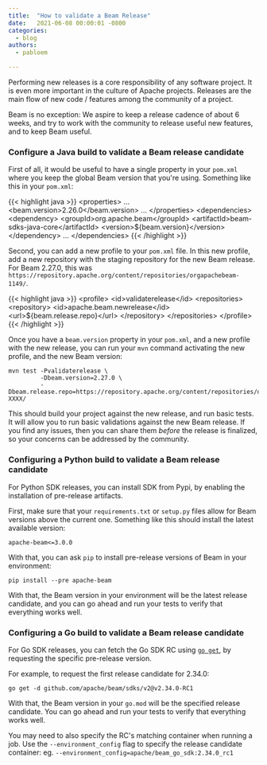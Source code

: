 ```yaml
---
title:  "How to validate a Beam Release"
date:   2021-06-08 00:00:01 -0800
categories:
  - blog
authors:
  - pabloem

---
```

<!--
Licensed under the Apache License, Version 2.0 (the "License");
you may not use this file except in compliance with the License.
You may obtain a copy of the License at

http://www.apache.org/licenses/LICENSE-2.0

Unless required by applicable law or agreed to in writing, software
distributed under the License is distributed on an "AS IS" BASIS,
WITHOUT WARRANTIES OR CONDITIONS OF ANY KIND, either express or implied.
See the License for the specific language governing permissions and
limitations under the License.
-->

Performing new releases is a core responsibility of any software project.
It is even more important in the culture of Apache projects. Releases are
the main flow of new code / features among the community of a project.

Beam is no exception: We aspire to keep a release cadence of about 6 weeks,
and try to work with the community to release useful new features, and to
keep Beam useful.

### Configure a Java build to validate a Beam release candidate

First of all, it would be useful to have a single property in your `pom.xml`
where you keep the global Beam version that you're using. Something like this
in your `pom.xml`:

{{< highlight java >}}
&lt;properties&gt;
    ...
    &lt;beam.version&gt;2.26.0&lt;/beam.version&gt;
    ...
&lt;/properties&gt;
&lt;dependencies&gt;
    &lt;dependency&gt;
        &lt;groupId&gt;org.apache.beam&lt;/groupId&gt;
        &lt;artifactId&gt;beam-sdks-java-core&lt;/artifactId&gt;
        &lt;version&gt;${beam.version}&lt;/version&gt;
    &lt;/dependency&gt;
    ...
&lt;/dependencies&gt;
{{< /highlight >}}

Second, you can add a new profile to your `pom.xml` file. In this new profile,
add a new repository with the staging repository for the new Beam release. For
Beam 2.27.0, this was `https://repository.apache.org/content/repositories/orgapachebeam-1149/`.

{{< highlight java >}}
        &lt;profile&gt;
            &lt;id&gt;validaterelease&lt;/id&gt;
            &lt;repositories&gt;
                &lt;repository&gt;
                    &lt;id&gt;apache.beam.newrelease&lt;/id&gt;
                    &lt;url&gt;${beam.release.repo}&lt;/url&gt;
                &lt;/repository&gt;
            &lt;/repositories&gt;
        &lt;/profile&gt;
{{< /highlight >}}

Once you have a `beam.version` property in your `pom.xml`, and a new profile
with the new release, you can run your `mvn` command activating the new profile,
and the new Beam version:

```
mvn test -Pvalidaterelease \
         -Dbeam.version=2.27.0 \
         -Dbeam.release.repo=https://repository.apache.org/content/repositories/orgapachebeam-XXXX/
```

This should build your project against the new release, and run basic tests.
It will allow you to run basic validations against the new Beam release.
If you find any issues, then you can share them *before* the release is
finalized, so your concerns can be addressed by the community.


### Configuring a Python build to validate a Beam release candidate

For Python SDK releases, you can install SDK from Pypi, by enabling the
installation of pre-release artifacts.

First, make sure that your `requirements.txt` or `setup.py` files allow
for Beam versions above the current one. Something like this should install
the latest available version:

```
apache-beam<=3.0.0
```

With that, you can ask `pip` to install pre-release versions of Beam in your
environment:

```
pip install --pre apache-beam
```

With that, the Beam version in your environment will be the latest release
candidate, and you can go ahead and run your tests to verify that everything
works well.

### Configuring a Go build to validate a Beam release candidate

For Go SDK releases, you can fetch the Go SDK RC using [`go get`](https://golang.org/ref/mod#go-get),
by requesting the specific pre-release version.

For example, to request the first release candidate for 2.34.0:

```
go get -d github.com/apache/beam/sdks/v2@v2.34.0-RC1
```

With that, the Beam version in your `go.mod` will be the specified release candidate.
You can go ahead and run your tests to verify that everything works well.

You may need to also specify the RC's matching container when running a job.
Use the `--environment_config` flag to specify the release candidate container:
eg. `--environment_config=apache/beam_go_sdk:2.34.0_rc1`

